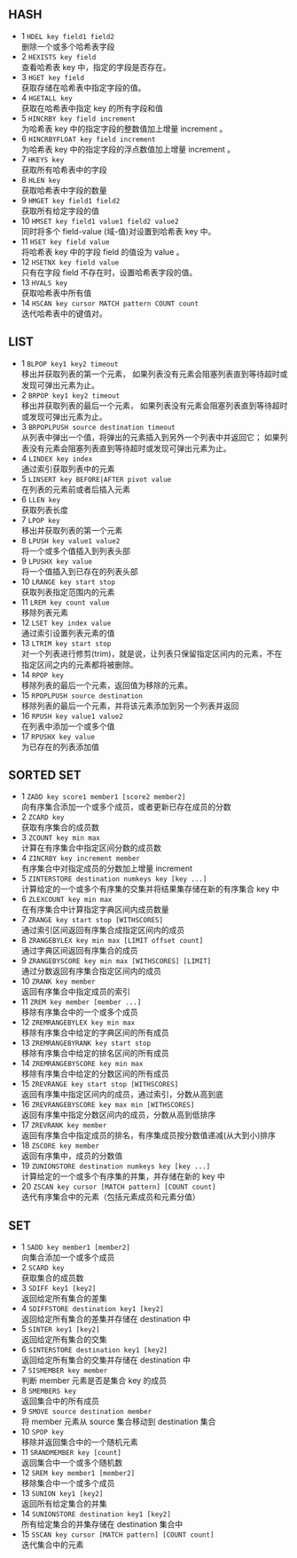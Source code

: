 
## HASH
* 1 `HDEL key field1 field2`
<br/>删除一个或多个哈希表字段
* 2	`HEXISTS key field`
<br/>查看哈希表 key 中，指定的字段是否存在。
* 3	`HGET key field` 
<br/>获取存储在哈希表中指定字段的值。
* 4	`HGETALL key` 
<br/>获取在哈希表中指定 key 的所有字段和值
* 5	`HINCRBY key field increment` 
<br/>为哈希表 key 中的指定字段的整数值加上增量 increment 。
* 6	`HINCRBYFLOAT key field increment` 
<br/>为哈希表 key 中的指定字段的浮点数值加上增量 increment 。
* 7	`HKEYS key` 
<br/>获取所有哈希表中的字段
* 8	`HLEN key` 
<br/>获取哈希表中字段的数量
* 9	`HMGET key field1 field2`
<br/>获取所有给定字段的值
* 10 `HMSET key field1 value1 field2 value2` 
<br/>同时将多个 field-value (域-值)对设置到哈希表 key 中。
* 11 `HSET key field value` 
<br/>将哈希表 key 中的字段 field 的值设为 value 。
* 12 `HSETNX key field value` 
<br/>只有在字段 field 不存在时，设置哈希表字段的值。
* 13 `HVALS key` 
<br/>获取哈希表中所有值
* 14 `HSCAN key cursor MATCH pattern COUNT count`
<br/>迭代哈希表中的键值对。
## LIST
* 1	`BLPOP key1 key2 timeout` 
    <br/>移出并获取列表的第一个元素， 如果列表没有元素会阻塞列表直到等待超时或发现可弹出元素为止。
* 2	`BRPOP key1 key2 timeout` 
 <br/>移出并获取列表的最后一个元素， 如果列表没有元素会阻塞列表直到等待超时或发现可弹出元素为止。
* 3	`BRPOPLPUSH source destination timeout` 
 <br/>从列表中弹出一个值，将弹出的元素插入到另外一个列表中并返回它； 如果列表没有元素会阻塞列表直到等待超时或发现可弹出元素为止。
* 4	`LINDEX key index` 
 <br/>通过索引获取列表中的元素
* 5	`LINSERT key BEFORE|AFTER pivot value` 
 <br/>在列表的元素前或者后插入元素
* 6	`LLEN key` 
 <br/>获取列表长度
* 7	`LPOP key` 
 <br/>移出并获取列表的第一个元素
* 8	`LPUSH key value1 value2`
 <br/>将一个或多个值插入到列表头部
* 9	`LPUSHX key value` 
 <br/>将一个值插入到已存在的列表头部
* 10 `LRANGE key start stop` 
 <br/>获取列表指定范围内的元素
* 11 `LREM key count value` 
 <br/>移除列表元素
* 12 `LSET key index value` 
 <br/>通过索引设置列表元素的值
* 13 `LTRIM key start stop `
 <br/>对一个列表进行修剪(trim)，就是说，让列表只保留指定区间内的元素，不在指定区间之内的元素都将被删除。
* 14 `RPOP key` 
 <br/>移除列表的最后一个元素，返回值为移除的元素。
* 15 `RPOPLPUSH source destination` 
 <br/>移除列表的最后一个元素，并将该元素添加到另一个列表并返回
* 16 `RPUSH key value1 value2`
 <br/>在列表中添加一个或多个值
* 17 `RPUSHX key value` 
 <br/>为已存在的列表添加值
## SORTED SET
* 1	`ZADD key score1 member1 [score2 member2] `
<br/>向有序集合添加一个或多个成员，或者更新已存在成员的分数
* 2	`ZCARD key `
<br/>获取有序集合的成员数
* 3	`ZCOUNT key min max` 
<br/>计算在有序集合中指定区间分数的成员数
* 4	`ZINCRBY key increment member `
<br/>有序集合中对指定成员的分数加上增量 increment
* 5	`ZINTERSTORE destination numkeys key [key ...]` 
<br/>计算给定的一个或多个有序集的交集并将结果集存储在新的有序集合 key 中
* 6	`ZLEXCOUNT key min max `
<br/>在有序集合中计算指定字典区间内成员数量
* 7	`ZRANGE key start stop [WITHSCORES] `
<br/>通过索引区间返回有序集合成指定区间内的成员
* 8	`ZRANGEBYLEX key min max [LIMIT offset count]` 
<br/>通过字典区间返回有序集合的成员
* 9	`ZRANGEBYSCORE key min max [WITHSCORES] [LIMIT]` 
<br/>通过分数返回有序集合指定区间内的成员
* 10 `ZRANK key member `
<br/>返回有序集合中指定成员的索引
* 11 `ZREM key member [member ...]` 
<br/>移除有序集合中的一个或多个成员
* 12 `ZREMRANGEBYLEX key min max` 
<br/>移除有序集合中给定的字典区间的所有成员
* 13 `ZREMRANGEBYRANK key start stop `
<br/>移除有序集合中给定的排名区间的所有成员
* 14 `ZREMRANGEBYSCORE key min max` 
<br/>移除有序集合中给定的分数区间的所有成员
* 15 `ZREVRANGE key start stop [WITHSCORES]` 
<br/>返回有序集中指定区间内的成员，通过索引，分数从高到底
* 16 `ZREVRANGEBYSCORE key max min [WITHSCORES]` 
<br/>返回有序集中指定分数区间内的成员，分数从高到低排序
* 17 `ZREVRANK key member`
<br/>返回有序集合中指定成员的排名，有序集成员按分数值递减(从大到小)排序
* 18 `ZSCORE key member` 
<br/>返回有序集中，成员的分数值
* 19 `ZUNIONSTORE destination numkeys key [key ...]` 
<br/>计算给定的一个或多个有序集的并集，并存储在新的 key 中
* 20 `ZSCAN key cursor [MATCH pattern] [COUNT count]` 
<br/>迭代有序集合中的元素（包括元素成员和元素分值）
## SET
* 1	`SADD key member1 [member2] `
<br/>向集合添加一个或多个成员
* 2	`SCARD key` 
<br/>获取集合的成员数
* 3	`SDIFF key1 [key2] `
<br/>返回给定所有集合的差集
* 4	`SDIFFSTORE destination key1 [key2] `
<br/>返回给定所有集合的差集并存储在 destination 中
* 5	`SINTER key1 [key2]` 
<br/>返回给定所有集合的交集
* 6	`SINTERSTORE destination key1 [key2]` 
<br/>返回给定所有集合的交集并存储在 destination 中
* 7	`SISMEMBER key member` 
<br/>判断 member 元素是否是集合 key 的成员
* 8	`SMEMBERS key` 
<br/>返回集合中的所有成员
* 9	`SMOVE source destination member` 
<br/>将 member 元素从 source 集合移动到 destination 集合
* 10 `SPOP key` 
<br/>移除并返回集合中的一个随机元素
* 11 `SRANDMEMBER key [count]` 
<br/>返回集合中一个或多个随机数
* 12 `SREM key member1 [member2]` 
<br/>移除集合中一个或多个成员
* 13 `SUNION key1 [key2]` 
<br/>返回所有给定集合的并集
* 14 `SUNIONSTORE destination key1 [key2]` 
<br/>所有给定集合的并集存储在 destination 集合中
* 15 `SSCAN key cursor [MATCH pattern] [COUNT count]` 
<br/>迭代集合中的元素